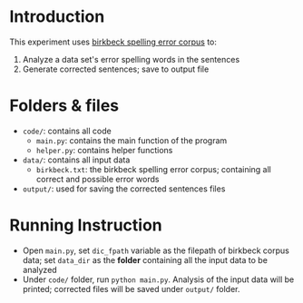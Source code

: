 # Introduction
This experiment uses [birkbeck spelling error corpus](http://www.dcs.bbk.ac.uk/~ROGER/missp.dat) to:
 1. Analyze a data set's error spelling words in the sentences
 2. Generate corrected sentences; save to output file
 
# Folders & files
 - `code/`: contains all code
    - `main.py`: contains the main function of the program
    - `helper.py`: contains helper functions
 - `data/`: contains all input data
    - `birkbeck.txt`: the birkbeck spelling error corpus; containing all correct and possible error words
 - `output/`: used for saving the corrected sentences files
 
# Running Instruction
 - Open `main.py`, set `dic_fpath` variable as the filepath of birkbeck corpus data; set `data_dir` as the **folder** containing all the input data to be analyzed
 - Under `code/` folder, run `python main.py`. Analysis of the input data will be printed; corrected files will be saved under `output/` folder.